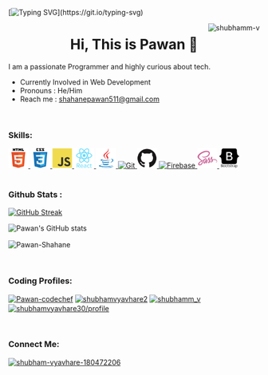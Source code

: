 [![Typing SVG](https://readme-typing-svg.demolab.com?font=sans+serif&weight=500&size=25&duration=6000&pause=1000&color=7FFFCC&center=true&width=435&lines=Welcome+to+Pawan's+repo....)](https://git.io/typing-svg)

<p align="left">  <img align = "right" src="https://komarev.com/ghpvc/?username=Pawan-Shahane&label=Profile%20views&color=0e75b6&style=flat" alt="shubhamm-v" /> </p> 

<h1 align="center">Hi, This is Pawan 👋</h1>

I am a passionate Programmer and highly curious about tech.
* Currently Involved in Web Development
* Pronouns : He/Him
* Reach me : shahanepawan511@gmail.com

<br/>
<h3 align="left">Skills:</h3>
<a href="https://developer.mozilla.org/en-US/docs/Web/HTML" target="_blank" rel="noreferrer">
  <img src="https://raw.githubusercontent.com/devicons/devicon/master/icons/html5/html5-original-wordmark.svg" alt="HTML" width="40" height="40"/>
</a>
<a href="https://www.w3schools.com/css/" target="_blank" rel="noreferrer">
  <img src="https://raw.githubusercontent.com/devicons/devicon/master/icons/css3/css3-original-wordmark.svg" alt="CSS" width="40" height="40"/>
</a>
<a href="https://developer.mozilla.org/en-US/docs/Web/JavaScript" target="_blank" rel="noreferrer">
  <img src="https://raw.githubusercontent.com/devicons/devicon/master/icons/javascript/javascript-original.svg" alt="JavaScript" width="40" height="40"/>
</a>
<a href="https://reactjs.org/" target="_blank" rel="noreferrer">
  <img src="https://raw.githubusercontent.com/devicons/devicon/master/icons/react/react-original-wordmark.svg" alt="React" width="40" height="40"/>
</a>
<a href="https://www.java.com" target="_blank" rel="noreferrer">
  <img src="https://raw.githubusercontent.com/devicons/devicon/master/icons/java/java-original.svg" alt="Java" width="40" height="40"/>
</a>
<a href="https://git-scm.com/" target="_blank" rel="noreferrer">
  <img src="https://www.vectorlogo.zone/logos/git-scm/git-scm-icon.svg" alt="Git" width="40" height="40"/>
</a>
<a href="https://github.com/" target="_blank" rel="noreferrer">
  <img src="https://raw.githubusercontent.com/devicons/devicon/master/icons/github/github-original.svg" alt="GitHub" width="40" height="40"/>
</a>
<a href="https://firebase.google.com/" target="_blank" rel="noreferrer">
  <img src="https://www.vectorlogo.zone/logos/firebase/firebase-icon.svg" alt="Firebase" width="40" height="40"/>
</a>
<a href="https://sass-lang.com/" target="_blank" rel="noreferrer">
  <img src="https://raw.githubusercontent.com/devicons/devicon/master/icons/sass/sass-original.svg" alt="Sass" width="40" height="40"/>
</a>
<a href="https://getbootstrap.com/" target="_blank" rel="noreferrer">
  <img src="https://raw.githubusercontent.com/devicons/devicon/master/icons/bootstrap/bootstrap-plain-wordmark.svg" alt="Bootstrap" width="40" height="40"/>
</a>


<br/>
<br/>
<h3 align="left">Github Stats :</h3>
<p align="left">
  <a href="https://streak-stats.demolab.com/?user=Pawan-Shahane&theme=tokyonight" target="_blank" rel="noreferrer">
    <img src="https://streak-stats.demolab.com/?user=Pawan-Shahane&theme=tokyonight" alt="GitHub Streak" />
  </a>
</p>


 
<p>
  <img align="center" src="https://github-readme-stats.vercel.app/api?username=Pawan-Shahane&show_icons=true&theme=tokyonight" alt="Pawan's GitHub stats" />
</p><p><img align="center" src="https://github-readme-stats.vercel.app/api/top-langs?username=Pawan-Shahane&show_icons=true&locale=en&layout=compact&theme=tokyonight" alt="Pawan-Shahane" /></p>




<br/>
<h3 align="left">Coding Profiles:</h3>
<p align="left">
<a href="https://www.codechef.com/users/coderpawan_25" target="blank"><img align="center" src="https://cdn.jsdelivr.net/npm/simple-icons@3.1.0/icons/codechef.svg" alt="Pawan-codechef" height="30" width="40" /></a>
<a href="https://www.hackerrank.com/shahanepawan511?hr_r=1" target="blank"><img align="center" src="https://raw.githubusercontent.com/rahuldkjain/github-profile-readme-generator/master/src/images/icons/Social/hackerrank.svg" alt="shubhamvyavhare2" height="30" width="40" /></a>
<a href="https://leetcode.com/Pawan-leetcode/" target="blank"><img align="center" src="https://raw.githubusercontent.com/rahuldkjain/github-profile-readme-generator/master/src/images/icons/Social/leet-code.svg" alt="shubhamm_v" height="30" width="40" /></a>
<a href="https://auth.geeksforgeeks.org/user/shahanepawan511" target="blank"><img align="center" src="https://raw.githubusercontent.com/rahuldkjain/github-profile-readme-generator/master/src/images/icons/Social/geeks-for-geeks.svg" alt="shubhamvyavhare30/profile" height="30" width="40" /></a>
</p>

<br/>
<h3 align="left">Connect Me:</h3>
<a href="www.linkedin.com/in/pawan-shahane-194486224" target="blank"><img align="center" src="https://raw.githubusercontent.com/rahuldkjain/github-profile-readme-generator/master/src/images/icons/Social/linked-in-alt.svg" alt="shubham-vyavhare-180472206" height="30" width="40" /></a>
